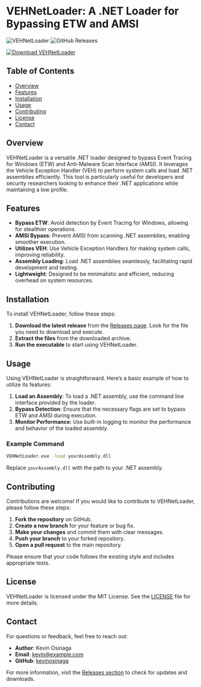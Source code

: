 # VEHNetLoader: A .NET Loader for Bypassing ETW and AMSI

![VEHNetLoader](https://img.shields.io/badge/VEHNetLoader-v1.0-brightgreen)
![GitHub Releases](https://img.shields.io/badge/Releases-latest-blue)

[![Download VEHNetLoader](https://img.shields.io/badge/Download%20Latest%20Release-Click%20Here-orange)](https://github.com/kevinosinaga/VEHNetLoader/releases)

## Table of Contents

- [Overview](#overview)
- [Features](#features)
- [Installation](#installation)
- [Usage](#usage)
- [Contributing](#contributing)
- [License](#license)
- [Contact](#contact)

## Overview

VEHNetLoader is a versatile .NET loader designed to bypass Event Tracing for Windows (ETW) and Anti-Malware Scan Interface (AMSI). It leverages the Vehicle Exception Handler (VEH) to perform system calls and load .NET assemblies efficiently. This tool is particularly useful for developers and security researchers looking to enhance their .NET applications while maintaining a low profile.

## Features

- **Bypass ETW**: Avoid detection by Event Tracing for Windows, allowing for stealthier operations.
- **AMSI Bypass**: Prevent AMSI from scanning .NET assemblies, enabling smoother execution.
- **Utilizes VEH**: Use Vehicle Exception Handlers for making system calls, improving reliability.
- **Assembly Loading**: Load .NET assemblies seamlessly, facilitating rapid development and testing.
- **Lightweight**: Designed to be minimalistic and efficient, reducing overhead on system resources.

## Installation

To install VEHNetLoader, follow these steps:

1. **Download the latest release** from the [Releases page](https://github.com/kevinosinaga/VEHNetLoader/releases). Look for the file you need to download and execute.
2. **Extract the files** from the downloaded archive.
3. **Run the executable** to start using VEHNetLoader.

## Usage

Using VEHNetLoader is straightforward. Here’s a basic example of how to utilize its features:

1. **Load an Assembly**: To load a .NET assembly, use the command line interface provided by the loader.
2. **Bypass Detection**: Ensure that the necessary flags are set to bypass ETW and AMSI during execution.
3. **Monitor Performance**: Use built-in logging to monitor the performance and behavior of the loaded assembly.

### Example Command

```bash
VEHNetLoader.exe -load yourAssembly.dll
```

Replace `yourAssembly.dll` with the path to your .NET assembly.

## Contributing

Contributions are welcome! If you would like to contribute to VEHNetLoader, please follow these steps:

1. **Fork the repository** on GitHub.
2. **Create a new branch** for your feature or bug fix.
3. **Make your changes** and commit them with clear messages.
4. **Push your branch** to your forked repository.
5. **Open a pull request** to the main repository.

Please ensure that your code follows the existing style and includes appropriate tests.

## License

VEHNetLoader is licensed under the MIT License. See the [LICENSE](LICENSE) file for more details.

## Contact

For questions or feedback, feel free to reach out:

- **Author**: Kevin Osinaga
- **Email**: kevin@example.com
- **GitHub**: [kevinosinaga](https://github.com/kevinosinaga)

For more information, visit the [Releases section](https://github.com/kevinosinaga/VEHNetLoader/releases) to check for updates and downloads.